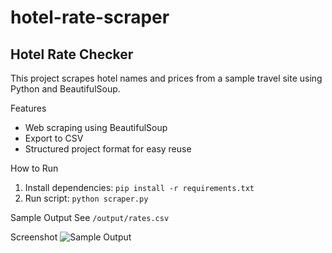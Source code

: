 # hotel-rate-scraper

## Hotel Rate Checker

This project scrapes hotel names and prices from a sample travel site using Python and BeautifulSoup.

Features
- Web scraping using BeautifulSoup
- Export to CSV
- Structured project format for easy reuse

How to Run
1. Install dependencies: `pip install -r requirements.txt`
2. Run script: `python scraper.py`

Sample Output
See `/output/rates.csv`

Screenshot
![Sample Output](screenshots/sample-output.png)
